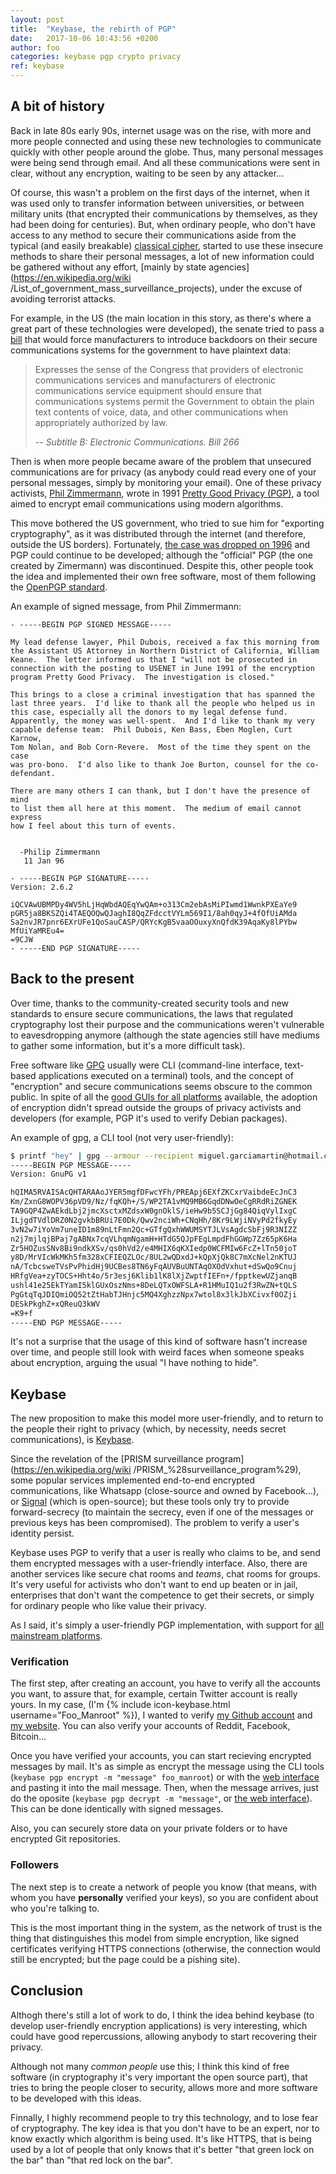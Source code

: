 ```yaml
---
layout: post
title:  "Keybase, the rebirth of PGP"
date:	2017-10-06 10:43:56 +0200
author: foo
categories: keybase pgp crypto privacy
ref: keybase
---
```


## A bit of history

Back in late 80s early 90s, internet usage was on the rise, with more and more people
connected and using these new technologies to communicate quickly with other people
around the globe. Thus, many personal messages were being send through email. And all
these communications were sent in clear, without any encryption, waiting to be seen by
any attacker...

Of course, this wasn't a problem on the first days of the internet, when it was used only
to transfer information between universities, or between military units (that encrypted
their communications by themselves, as they had been doing for centuries).
But, when ordinary people, who don't have access to any method to secure their
communications aside from the typical (and easily breakable)
[classical cipher](https://en.wikipedia.org/wiki/Classical_cipher), started to use these
insecure methods to share their personal messages, a lot of new information could be
gathered without any effort,
[mainly by state agencies](https://en.wikipedia.org/wiki
/List_of_government_mass_surveillance_projects), under the excuse of avoiding terrorist
attacks.

For example, in the US (the main location in this story, as there's where a great part
of these technologies were developed), the senate tried to pass a
[bill](https://www.congress.gov/bill/102nd-congress/senate-bill/266) that would force
manufacturers to introduce backdoors on their secure communications systems for the
government to have plaintext data:
> Expresses the sense of the Congress that providers of electronic communications
> services and manufacturers of electronic communications service equipment should
> ensure that communications systems permit the Government to obtain the plain text
> contents of voice, data, and other communications when appropriately authorized by law. 
>
> -- <cite>Subtitle B: Electronic Communications. Bill 266</cite>


Then is when more people became aware of the problem that unsecured communications are
for privacy (as anybody could read every one of your personal messages, simply by
monitoring your email). One of these privacy activists,
[Phil Zimmermann](https://philzimmermann.com/), wrote in 1991
[Pretty Good Privacy (PGP)](https://en.wikipedia.org/wiki/Pretty_Good_Privacy), a tool
aimed to encrypt email communications using modern algorithms.

This move bothered the US government, who tried to sue him for "exporting cryptography",
as it was distributed through the internet (and therefore, outside the US borders).
Fortunately,
[the case was dropped on 1996](https://philzimmermann.com/EN/news/PRZ_case_dropped.html)
and PGP could continue to be developed; although the "official" PGP (the one created by
Zimermann) was discontinued. Despite this, other people took the idea and implemented
their own free software, most of them following the
[OpenPGP standard](http://openpgp.org/about/history/).

An example of signed message, from Phil Zimmermann:
```
- -----BEGIN PGP SIGNED MESSAGE-----

My lead defense lawyer, Phil Dubois, received a fax this morning from
the Assistant US Attorney in Northern District of California, William
Keane.  The letter informed us that I "will not be prosecuted in
connection with the posting to USENET in June 1991 of the encryption
program Pretty Good Privacy.  The investigation is closed."

This brings to a close a criminal investigation that has spanned the
last three years.  I'd like to thank all the people who helped us in
this case, especially all the donors to my legal defense fund.
Apparently, the money was well-spent.  And I'd like to thank my very
capable defense team:  Phil Dubois, Ken Bass, Eben Moglen, Curt Karnow,
Tom Nolan, and Bob Corn-Revere.  Most of the time they spent on the case
was pro-bono.  I'd also like to thank Joe Burton, counsel for the co-
defendant.

There are many others I can thank, but I don't have the presence of mind
to list them all here at this moment.  The medium of email cannot express
how I feel about this turn of events.


  -Philip Zimmermann
   11 Jan 96

- -----BEGIN PGP SIGNATURE-----
Version: 2.6.2

iQCVAwUBMPDy4WV5hLjHqWbdAQEqYwQAm+o313Cm2ebAsMiPIwmd1WwnkPXEaYe9
pGR5ja8BKSZQi4TAEQOQwQJaghI8QqZFdcctVYLm569I1/8ah0qyJ+4fOfUiAMda
Sa2nvJR7pnr6EXrUFe1QoSauCASP/QRYcKgB5vaaOOuxyXnQfdK39AqaKy8lPYbw
MfUiYaMREu4=
=9CJW
- -----END PGP SIGNATURE-----
```

## Back to the present

Over time, thanks to the community-created security tools and new standards to ensure
secure communications, the laws that regulated cryptography lost their purpose and the
communications weren't vulnerable to eavesdropping anymore (although the state agencies
still have mediums to gather some information, but it's a more difficult task).

Free software like [GPG](https://gnupg.org/) usually were CLI (command-line interface,
text-based applications executed on a terminal) tools, and the concept of "encryption"
and secure communications seems obscure to the common public. In spite of all the
[good GUIs for all platforms](https://www.gpg4win.org/) available, the adoption of
encryption didn't spread outside the groups of privacy activists and developers (for
example, PGP it's used to verify Debian packages).

An example of gpg, a CLI tool (not very user-friendly):
```sh
$ printf "hey" | gpg --armour --recipient miguel.garciamartin@hotmail.com --encrypt
-----BEGIN PGP MESSAGE-----
Version: GnuPG v1

hQIMA5RVAISAcQHTARAAoJYER5mgfDFwcYFh/PREApj6EXfZKCxrVaibdeEcJnC3
Km/ZxnG8WOPV36pVD9/Nz/fqKQh+/S/WP2TA1vMQ9MB6GqdDNwOeCgRRdRiZGNEK
TA9GQP4ZwAEkdLbj2jmcXsctxMZdsxW0gnOklS/ieHw9b5SCJjGg84QiqVylIxgC
ILjgdTVdlDRZ0N2gvkbBRUi7E0Dk/Qwv2nciWh+CNqHh/8Kr9LWjiNVyPd2fkyEy
3vN2w7iYoVm7uneID1m89nLtFmn2Qc+GTfgQxhWWUMSYTJLVsAgdcSbFj9R3NIZZ
n2j7mjlqjBPaj7gABNx7cqVLhqmNgamH+HTdG5QJpFEgLmpdFhGGWp7Zz65pK6Ha
Zr5HOZusSNv8Bi9ndkXSv/qs0hVd2/e4MHIX6qKXIedp0WCFMIw6FcZ+lTn50joT
y8D/MrVIcWkMKh5fm328xCFIEQZLOc/8UL2wQDxdJ+kQpXjQk8C7mXcNel2nKTUJ
nA/TcbcsweTVsPvPhidHj9UCBes8TN6yFqAUVBuUNTAqOXOdVxhut+dSwQo9Cnuj
HRfgVea+zyTOCS+Hht4o/5r3esj6Klib1lK8lXjZwptfIEFn+/fpptkewUZjanqB
ushl41e25EkTYamI5klGUxOszNms+8DeLQTxOWFSLA+R1HMuIQ1u2f3RwZN+tQLS
PgGtqTqJDIQmiOQ52tZtHabTJHnjc5MQ4XghzzNpx7wtol8x3lkJbXCivxf0OZji
DESkPkghZ+xQReuQ3kWV
=K9+f
-----END PGP MESSAGE-----
```

It's not a surprise that the usage of this kind of software hasn't increase over time,
and people still look with weird faces when someone speaks about encryption, arguing
the usual "I have nothing to hide".


## Keybase

The new proposition to make this model more user-friendly, and to return to the people
their right to privacy (which, by necessity, needs secret communications), is
[Keybase](https://keybase.io/).

Since the revelation of the [PRISM surveillance program](https://en.wikipedia.org/wiki
/PRISM_%28surveillance_program%29), some popular services implemented end-to-end
encrypted communications, like Whatsapp (close-source and owned by Facebook...), or
[Signal](https://github.com/WhisperSystems) (which is open-source); but these tools only
try to provide forward-secrecy (to maintain the secrecy, even if one of the messages or
previous keys has been compromised). The problem to verify a user's identity persist.

Keybase uses PGP to verify that a user is really who claims to be, and send them
encrypted messages with a user-friendly interface. Also, there are another services like
secure chat rooms and _teams_, chat rooms for groups. It's very useful for activists who
don't want to end up beaten or in jail, enterprises that don't want the competence to get
their secrets, or simply for ordinary people who like value their privacy.

As I said, it's simply a user-friendly PGP implementation, with support for
[all mainstream platforms](https://keybase.io/download).


### Verification

The first step, after creating an account, you have to verify all the accounts you want,
to assure that, for example, certain Twitter account is really yours. In my case,
(I'm {% include icon-keybase.html username="Foo_Manroot" %}), I wanted to verify
[my Github account](https://gist.github.com/Foo-Manroot/aa0d3487e7af3f2fc5d20fa8609a4247)
and [my website](https://foo-manroot.github.io/keybase.txt). You can also verify your
accounts of Reddit, Facebook, Bitcoin...

Once you have verified your accounts, you can start recieving encrypted messages by mail.
It's as simple as encrypt the message using the CLI tools (`keybase pgp encrypt -m
"message" foo_manroot`) or with the
[web interface](https://keybase.io/encrypt#foo_manroot) and pasting it into the mail
message. Then, when the message arrives, just do the oposite (`keybase pgp decrypt -m
"message"`, or [the web interface](https://keybase.io/decrypt)). This can be done
identically with signed messages.

Also, you can securely store data on your private folders or to have encrypted Git
repositories.


### Followers

The next step is to create a network of people you know (that means, with whom you have
__personally__ verified your keys), so you are confident about who you're talking to.

This is the most important thing in the system, as the network of trust is the thing
that distinguishes this model from simple encryption, like signed certificates verifying
HTTPS connections (otherwise, the connection would still be encrypted; but the page could
be a pishing site).


## Conclusion

Althogh there's still a lot of work to do, I think the idea behind keybase (to develop
user-friendly encryption applications) is very interesting, which could have good
repercussions, allowing anybody to start recovering their privacy.

Although not many _common people_ use this; I think this kind of free software (in
cryptography it's very important the open source part), that tries to bring the people
closer to security, allows more and more software to be developed with this ideas.

Finnally, I highly recommend people to try this technology, and to lose fear of
cryptography. The key idea is that you don't have to be an expert, nor to know exactly
which algorithm is being used. It's like HTTPS, that is being used by a lot of people
that only knows that it's better "that green lock on the bar" than "that red lock on
the bar".

